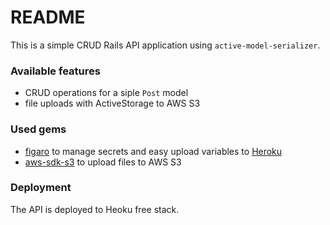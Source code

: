 # README

This is a simple CRUD Rails API application using `active-model-serializer`.

### Available features

- CRUD operations for a siple `Post` model
- file uploads with ActiveStorage to AWS S3


### Used gems

- [figaro](https://github.com/laserlemon/figaro) to manage secrets and easy upload variables to [Heroku](https://www.heroku.com/home)
- [aws-sdk-s3](https://github.com/aws/aws-sdk-ruby) to upload files to AWS S3

### Deployment

The API is deployed to Heoku free stack.
